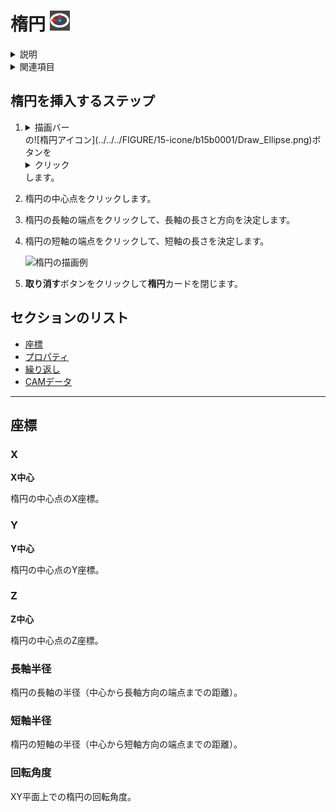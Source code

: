 # 楕円 ![楕円アイコン](../../../FIGURE/15-icone/b15b0001/Draw_Ellipse.png)

<details>
<summary>説明</summary>

中心点と2つの半径（長軸と短軸）で定義される閉じた曲線を作成します。

楕円を作成するには、<details><summary>描画エリア</summary>形状/加工作業の作成と変更専用のエリア。</details>で直接<details><summary>クリック</summary>（1）画面上のポインタの下にあるオブジェクト（アイコン、ボタンなど）の上でマウスボタンを押す（そしてすぐに離す）行為を示します。（2）（動詞）選択したコマンドの機能を有効にするため、マウスの左ボタンを押してすぐに離します。</details>するか、<details><summary>データエリア</summary>データ入力用の特定のエリアを定義する一般的な用語です。</details>の関連<details><summary>フィールド</summary>データまたはコマンドを含む所定のエリア（データフィールドまたはコマンドフィールド）。</details>に座標と半径を入力します。
</details>

<details>
<summary>関連項目</summary>

* [より高度な形状用のタブ](b.AbstractObjectInsertor.md#より高度な-形状用のタブ)
* [コントロール- キー - 指示](../_HTM_PARTI/H1-barreS-C.md#コントロール-キー-指示)
* [ビューの管理](../../../_USO-bSuiteComuni/Gestione-viste.md)
* [オブジェクトの表示方法](../../../_USO-bSuiteComuni/visualiz-oggetti.md)
* [平面図形または3D図形を作成する](../02-Nozioni/Dis-figure.md#平面図形または3D図形を作成する)

**描画の概念：**
* [構成平面](../02-Nozioni/PianoCostr.md)
* [平面図形または3D図形を作成する](../02-Nozioni/Dis-figure.md#平面図形または3D図形を作成する)
* [オブジェクトを操作する](../02-Nozioni/oggetti.md#オブジェクトを操作する)
* [カーソルの動きの制限および妨害](../02-Nozioni/puntatore.md#カーソルの動きの制限および妨害)
</details>

## 楕円を挿入するステップ

1. <details><summary>描画バー</summary>描画ツールを一覧表示するバー。</details>の![楕円アイコン](../../../FIGURE/15-icone/b15b0001/Draw_Ellipse.png)ボタンを<details><summary>クリック</summary>（1）画面上のポインタの下にあるオブジェクト（アイコン、ボタンなど）の上でマウスボタンを押す（そしてすぐに離す）行為を示します。（2）（動詞）選択したコマンドの機能を有効にするため、マウスの左ボタンを押してすぐに離します。</details>します。

2. 楕円の中心点をクリックします。

3. 楕円の長軸の端点をクリックして、長軸の長さと方向を決定します。

4. 楕円の短軸の端点をクリックして、短軸の長さを決定します。

   ![楕円の描画例](../../../FIGURE/10-videateComplete/arte4/b10b0400.gif)

5. **取り消す**ボタンをクリックして**楕円**カードを閉じます。

## セクションのリスト

* [座標](#座標)
* [プロパティ](b.AbstractObjectInsertor.md#プロパティ)
* [繰り返し](b.AbstractObjectInsertor.md#繰り返し)
* [CAMデータ](b.AbstractObjectInsertor.md#CAMデータ)

---

## 座標

### X
**X中心**

楕円の中心点のX座標。

### Y
**Y中心**

楕円の中心点のY座標。

### Z
**Z中心**

楕円の中心点のZ座標。

### 長軸半径
楕円の長軸の半径（中心から長軸方向の端点までの距離）。

### 短軸半径
楕円の短軸の半径（中心から短軸方向の端点までの距離）。

### 回転角度
XY平面上での楕円の回転角度。 